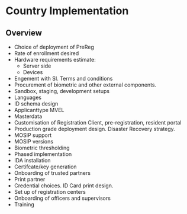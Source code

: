 # Country Implementation

## Overview

* Choice of deployment of PreReg
* Rate of enrollment desired
* Hardware requirements estimate:
    * Server side
    * Devices
* Engement with SI. Terms and conditions
* Procurement of biometric and other external components.
* Sandbox, staging, development setups
* Languages
* ID schema design
* Applicanttype MVEL
* Masterdata 
* Customisation of Registration Client, pre-registration, resident portal 
* Production grade deployment design. Disaster Recovery strategy.
* MOSIP support 
* MOSIP versions
* Biometric thresholding
* Phased implementation 
* IDA installation
* Certifcate/key generation
* Onboarding of trusted partners
* Print partner
* Credential choices. ID Card print design.
* Set up of registration centers
* Onboarding of officers and supervisors
* Training

 

